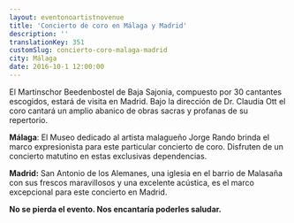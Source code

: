 ```yaml
---
layout: eventonoartistnovenue
title: 'Concierto de coro en Málaga y Madrid'
description: ''
translationKey: 351
customSlug: concierto-coro-malaga-madrid
city: Málaga
date: 2016-10-1 12:00:00
---
```



El Martinschor Beedenbostel de Baja Sajonia, compuesto por 30 cantantes escogidos, estará de visita en Madrid. Bajo la dirección de Dr. Claudia Ott el coro cantará un amplio abanico de obras sacras y profanas de su repertorio.

<strong>Málaga</strong>: El Museo dedicado al artista malagueño Jorge Rando brinda el marco expresionista para este particular concierto de coro. Disfruten de un concierto matutino en estas exclusivas dependencias.

<strong>Madrid:</strong> San Antonio de los Alemanes, una iglesia en el barrio de Malasaña con sus frescos maravillosos y una excelente acústica, es el marco excepcional para este concierto en Madrid.

<strong>No se pierda el evento. Nos encantaría poderles saludar.</strong>
